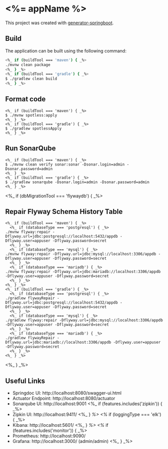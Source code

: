 # <%= appName %>

This project was created with [generator-springboot](https://github.com/chensoul/generator-springboot/).

## Build

The application can be built using the following command:

```bash
<%_ if (buildTool === 'maven') { _%>
./mvnw clean package
<%_ } _%>
<%_ if (buildTool === 'gradle') { _%>
$ ./gradlew clean build
<%_ } _%>
```

## Format code

```shell
<%_ if (buildTool === 'maven') { _%>
$ ./mvnw spotless:apply
<%_ } _%>
<%_ if (buildTool === 'gradle') { _%>
$ ./gradlew spotlessApply
<%_ } _%>
```

## Run SonarQube

```shell
<%_ if (buildTool === 'maven') { _%>
$ ./mvnw clean verify sonar:sonar -Dsonar.login=admin -Dsonar.password=admin
<%_ } _%>
<%_ if (buildTool === 'gradle') { _%>
$ ./gradlew sonarqube -Dsonar.login=admin -Dsonar.password=admin
<%_ } _%>
```

<%_ if (dbMigrationTool === 'flywaydb') { _%>
## Repair Flyway Schema History Table

```shell
<%_ if (buildTool === 'maven') { _%>
  <%_ if (databaseType === 'postgresql') { _%>
./mvnw flyway:repair -Dflyway.url=jdbc:postgresql://localhost:5432/appdb -Dflyway.user=appuser -Dflyway.password=secret
  <%_ } _%>
  <%_ if (databaseType === 'mysql') { _%>
./mvnw flyway:repair -Dflyway.url=jdbc:mysql://localhost:3306/appdb -Dflyway.user=appuser -Dflyway.password=secret
  <%_ } _%>
  <%_ if (databaseType === 'mariadb') { _%>
./mvnw flyway:repair -Dflyway.url=jdbc:mariadb://localhost:3306/appdb -Dflyway.user=appuser -Dflyway.password=secret
  <%_ } _%>
<%_ } _%>
<%_ if (buildTool === 'gradle') { _%>
  <%_ if (databaseType === 'postgresql') { _%>
./gradlew flywayRepair -Dflyway.url=jdbc:postgresql://localhost:5432/appdb -Dflyway.user=appuser -Dflyway.password=secret
  <%_ } _%>
  <%_ if (databaseType === 'mysql') { _%>
./gradlew flyway:repair -Dflyway.url=jdbc:mysql://localhost:3306/appdb -Dflyway.user=appuser -Dflyway.password=secret
  <%_ } _%>
  <%_ if (databaseType === 'mariadb') { _%>
./gradlew flywayRepair -Dflyway.url=jdbc:mariadb://localhost:3306/appdb -Dflyway.user=appuser -Dflyway.password=secret
  <%_ } _%>
<%_ } _%>
```
<%_ } _%>

## Useful Links

* Springdoc UI: http://localhost:8080/swagger-ui.html
* Actuator Endpoint: http://localhost:8080/actuator
* Sonarqube UI: http://localhost:9001
<%_ if (features.includes('zipkin')) { _%>
* Zipkin UI: http://localhost:9411/
<%_ } _%>
<%_ if (loggingType === 'elk') { _%>
* Kibana: http://localhost:5601/
<%_ } _%>
<%_ if (features.includes('monitor')) { _%>
* Prometheus: http://localhost:9090/
* Grafana: http://localhost:3000/ (admin/admin)
<%_ } _%>